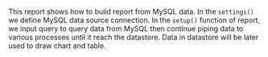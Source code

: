 This report shows how to build report from MySQL data. In the `settings()` we define MySQL data source connection. In the `setup()` function of report, we input query to query data from MySQL then continue piping data to various processes until it reach the datastore. Data in datastore will be later used to draw chart and table.